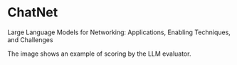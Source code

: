 # ChatNet
Large Language Models for Networking: Applications, Enabling Techniques, and Challenges

The image shows an example of scoring by the LLM evaluator.
